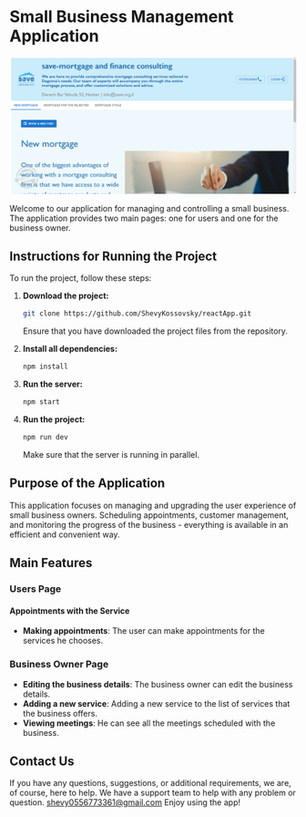 # Small Business Management Application

![Screenshot of the server project](../reacProjectClient/src/assets/images/screenShot.png)

Welcome to our application for managing and controlling a small business. The application provides two main pages: one for users and one for the business owner.

## Instructions for Running the Project

To run the project, follow these steps:

1. **Download the project:**

    ```bash
    git clone https://github.com/ShevyKossovsky/reactApp.git
    ```

   Ensure that you have downloaded the project files from the repository.

2. **Install all dependencies:**

    ```bash
    npm install
    ```

3. **Run the server:**

    ```bash
    npm start
    ```

4. **Run the project:**

    ```bash
    npm run dev
    ```

    Make sure that the server is running in parallel.

## Purpose of the Application

This application focuses on managing and upgrading the user experience of small business owners. Scheduling appointments, customer management, and monitoring the progress of the business - everything is available in an efficient and convenient way.

## Main Features

### Users Page

#### Appointments with the Service

- **Making appointments**: The user can make appointments for the services he chooses.

### Business Owner Page

- **Editing the business details**: The business owner can edit the business details.
- **Adding a new service**: Adding a new service to the list of services that the business offers.
- **Viewing meetings**: He can see all the meetings scheduled with the business.

## Contact Us

If you have any questions, suggestions, or additional requirements, we are, of course, here to help. We have a support team to help with any problem or question.
shevy0556773361@gmail.com
Enjoy using the app!


